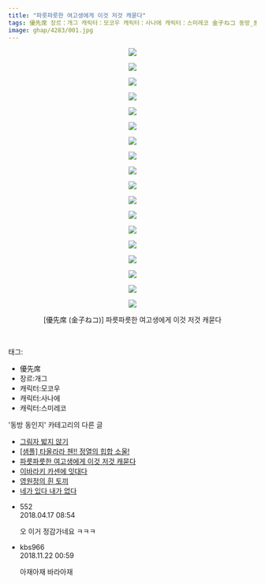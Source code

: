 ```yaml
---
title: "파릇파릇한 여고생에게 이것 저것 캐묻다"
tags: 優先席 장르：개그 캐릭터：모코우 캐릭터：사나에 캐릭터：스미레코 金子ねコ 동방_동인지
image: ghap/4283/001.jpg
---
```

<div class="article">
<p style="text-align: center; clear: none; float: none;"><img src="{{ site.nasurl }}/ghap/4283/001.jpg"/></p>
<p style="text-align: center; clear: none; float: none;"><img src="{{ site.nasurl }}/ghap/4283/002.jpg"/></p>
<p style="text-align: center; clear: none; float: none;"><img src="{{ site.nasurl }}/ghap/4283/003.jpg"/></p>
<p style="text-align: center; clear: none; float: none;"><img src="{{ site.nasurl }}/ghap/4283/004.jpg"/></p>
<p style="text-align: center; clear: none; float: none;"><img src="{{ site.nasurl }}/ghap/4283/005.jpg"/></p>
<p style="text-align: center; clear: none; float: none;"><img src="{{ site.nasurl }}/ghap/4283/006.jpg"/></p>
<p style="text-align: center; clear: none; float: none;"><img src="{{ site.nasurl }}/ghap/4283/007.jpg"/></p>
<p style="text-align: center; clear: none; float: none;"><img src="{{ site.nasurl }}/ghap/4283/008.jpg"/></p>
<p style="text-align: center; clear: none; float: none;"><img src="{{ site.nasurl }}/ghap/4283/009.jpg"/></p>
<p style="text-align: center; clear: none; float: none;"><img src="{{ site.nasurl }}/ghap/4283/010.jpg"/></p>
<p style="text-align: center; clear: none; float: none;"><img src="{{ site.nasurl }}/ghap/4283/011.jpg"/></p>
<p style="text-align: center; clear: none; float: none;"><img src="{{ site.nasurl }}/ghap/4283/012.jpg"/></p>
<p style="text-align: center; clear: none; float: none;"><img src="{{ site.nasurl }}/ghap/4283/013.jpg"/></p>
<p style="text-align: center; clear: none; float: none;"><img src="{{ site.nasurl }}/ghap/4283/014.jpg"/></p>
<p style="text-align: center; clear: none; float: none;"><img src="{{ site.nasurl }}/ghap/4283/015.jpg"/></p>
<p style="text-align: center; clear: none; float: none;"><img src="{{ site.nasurl }}/ghap/4283/016.jpg"/></p>
<p style="text-align: center; clear: none; float: none;"><img src="{{ site.nasurl }}/ghap/4283/017.jpg"/></p>
<p style="text-align: center; clear: none; float: none;"><img src="{{ site.nasurl }}/ghap/4283/018.jpg"/></p>
<p style="text-align: center; clear: none; float: none;">[優先席 (金子ねコ)] 파릇파릇한 여고생에게 이것 저것 캐묻다</p>
<p><br/></p>
</div><div class="tagTrail">
<p>태그: </p>
<ul>
<li>優先席</li>
<li>장르:개그</li>
<li>캐릭터:모코우</li>
<li>캐릭터:사나에</li>
<li>캐릭터:스미레코</li>
</ul>
</div><div class="another">
<p>'동방 동인지' 카테고리의 다른 글</p>
<ul>
<li><a href="/2018-04-15-ghap_4288">그림자 밟지 않기</a></li>
<li><a href="/2018-04-15-ghap_4287">[샘플] 타올라라 첸!! 정열의 힙합 소울!</a></li>
<li><a href="/2018-04-15-ghap_4283">파릇파릇한 여고생에게 이것 저것 캐묻다</a></li>
<li><a href="/2018-04-15-ghap_4282">이바라키 카센에 잇대다</a></li>
<li><a href="/2018-04-15-ghap_4281">영원정의 흰 토끼</a></li>
<li><a href="/2018-04-15-ghap_4280">네가 있다 내가 없다</a></li>
</ul>
</div><div class="cb_module cb_fluid">
<div class="cb_wrt cb_profile">
<div class="comment">
<ul>
<li class="cb_thumb_off" id="comment15240177">
<div class="cb_comment_area">
<div class="cb_info_area">
<div class="cb_section">
<span class="cb_nick_name">552</span>
</div>
<div class="cb_section">
<span class="cb_date">2018.04.17 08:54 </span>
</div>
</div>
<div class="cb_dsc_comment">
<p class="cb_dsc">
											오 이거 정감가네요 ㅋㅋㅋ
										</p>
</div>
</div></li>
<li class="cb_thumb_off" id="comment15376463">
<div class="cb_comment_area">
<div class="cb_info_area">
<div class="cb_section">
<span class="cb_nick_name">kbs966</span>
</div>
<div class="cb_section">
<span class="cb_date">2018.11.22 00:59 </span>
</div>
</div>
<div class="cb_dsc_comment">
<p class="cb_dsc">
											아재아재 바라아재
										</p>
</div>
</div></li>
</ul>
</div>
</div><!-- commentList close -->
</div>